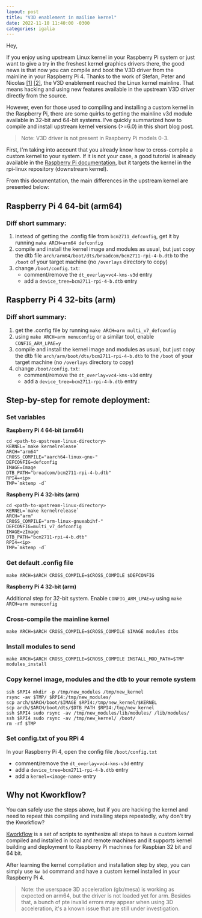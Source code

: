```yaml
---
layout: post
title: "V3D enablement in mailine kernel"
date: 2022-11-10 11:40:00 -0300
categories: igalia
---
```



Hey,

If you enjoy using upstream Linux kernel in your Raspberry Pi system or just
want to give a try in the freshest kernel graphics drivers there, the good news
is that now you can compile and boot the V3D driver from the mainline in your
Raspberry Pi 4. Thanks to the work of Stefan, Peter and Nicolas
[[1]](https://lore.kernel.org/all/20220601125344.60602-1-stefan.wahren@i2se.com/)
[[2]](https://lore.kernel.org/all/20220603092610.1909675-1-pbrobinson@gmail.com/),
the V3D enablement reached the Linux kernel mainline. That means hacking and
using new features available in the upstream V3D driver directly from the
source.

However, even for those used to compiling and installing a custom kernel in the
Raspberry Pi, there are some quirks to getting the mainline v3d module
available in 32-bit and 64-bit systems. I've quickly summarized how to compile
and install upstream kernel versions (>=6.0) in this short blog post.

> Note: V3D driver is not present in Raspberry Pi models 0-3.

First, I'm taking into account that you already know how to cross-compile a
custom kernel to your system. If it is not your case, a good tutorial is
already available in the [Raspberry Pi
documentation](https://www.raspberrypi.com/documentation/computers/linux_kernel.html#cross-compiling-the-kernel),
but it targets the kernel in the rpi-linux repository (downstream kernel).

From this documentation, the main differences in the upstream kernel are
presented below:

## Raspberry Pi 4 64-bit (arm64)

### Diff short summary:

1. instead of getting the .config file from `bcm2711_defconfig`, get it by running `make ARCH=arm64 defconfig`
2. compile and install the kernel image and modules as usual, but just copy the dtb file `arch/arm64/boot/dts/broadcom/bcm2711-rpi-4-b.dtb` to the `/boot` of your target machine (no `/overlays` directory to copy)
3. change `/boot/config.txt`:
   * comment/remove the `dt_overlay=vc4-kms-v3d` entry
   * add a `device_tree=bcm2711-rpi-4-b.dtb` entry

## Raspberry Pi 4 32-bits (arm)

### Diff short summary:

1. get the .config file by running `make ARCH=arm multi_v7_defconfig`
2. using `make ARCH=arm menuconfig` or a similar tool, enable `CONFIG_ARM_LPAE=y`
3. compile and install the kernel image and modules as usual, but just copy the dtb file `arch/arm/boot/dts/bcm2711-rpi-4-b.dtb` to the `/boot` of your target machine (no `/overlays` directory to copy)
4. change `/boot/config.txt`:
   * comment/remove the `dt_overlay=vc4-kms-v3d` entry
   * add a `device_tree=bcm2711-rpi-4-b.dtb` entry

## Step-by-step for remote deployment:

### Set variables

**Raspberry Pi 4 64-bit (arm64)**

```
cd <path-to-upstream-linux-directory>
KERNEL=`make kernelrelease`
ARCH="arm64"
CROSS_COMPILE="aarch64-linux-gnu-"
DEFCONFIG=defconfig
IMAGE=Image
DTB_PATH="broadcom/bcm2711-rpi-4-b.dtb"
RPI4=<ip>
TMP=`mktemp -d`
```

**Raspberry Pi 4 32-bits (arm)**

```
cd <path-to-upstream-linux-directory>
KERNEL=`make kernelrelease`
ARCH="arm"
CROSS_COMPILE="arm-linux-gnueabihf-"
DEFCONFIG=multi_v7_defconfig
IMAGE=zImage
DTB_PATH="bcm2711-rpi-4-b.dtb"
RPI4=<ip>
TMP=`mktemp -d`
```

### Get default .config file

```
make ARCH=$ARCH CROSS_COMPILE=$CROSS_COMPILE $DEFCONFIG
```

**Raspberry Pi 4 32-bit (arm)**

Additional step for 32-bit system.
Enable `CONFIG_ARM_LPAE=y` using `make ARCH=arm menuconfig`

### Cross-compile the mainline kernel
```
make ARCH=$ARCH CROSS_COMPILE=$CROSS_COMPILE $IMAGE modules dtbs
```

### Install modules to send
```
make ARCH=$ARCH CROSS_COMPILE=$CROSS_COMPILE INSTALL_MOD_PATH=$TMP modules_install
```

### Copy kernel image, modules and the dtb to your remote system
```
ssh $RPI4 mkdir -p /tmp/new_modules /tmp/new_kernel
rsync -av $TMP/ $RPI4:/tmp/new_modules/
scp arch/$ARCH/boot/$IMAGE $RPI4:/tmp/new_kernel/$KERNEL
scp arch/$ARCH/boot/dts/$DTB_PATH $RPI4:/tmp/new_kernel
ssh $RPI4 sudo rsync -av /tmp/new_modules/lib/modules/ /lib/modules/
ssh $RPI4 sudo rsync -av /tmp/new_kernel/ /boot/
rm -rf $TMP
```

### Set config.txt of you RPi 4
In your Raspberry Pi 4, open the config file `/boot/config.txt`
* comment/remove the `dt_overlay=vc4-kms-v3d` entry
* add a `device_tree=bcm2711-rpi-4-b.dtb` entry
* add a `kernel=<image-name>` entry

## Why not Kworkflow?

You can safely use the steps above, but if you are hacking the kernel and need
to repeat this compiling and installing steps repeatedly, why don't try the
Kworkflow?

[Kworkflow](https://github.com/kworkflow/kworkflow) is a set of scripts to
synthesize all steps to have a custom kernel compiled and installed in local
and remote machines and it supports kernel building and deployment to Raspberry
Pi machines for Raspbian 32 bit and 64 bit.

After learning the kernel compilation and installation step by step, you can
simply use `kw bd` command and have a custom kernel installed in your Raspberry
Pi 4.

> Note: the userspace 3D acceleration (glx/mesa) is working as expected on arm64,
> but the driver is not loaded yet for arm. Besides that, a bunch of pte invalid
> errors may appear when using 3D acceleration, it's a known issue that are still
> under investigation.
